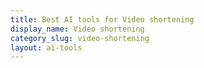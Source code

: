 ```yaml
---
title: Best AI tools for Video shortening
display_name: Video shortening
category_slug: video-shortening
layout: ai-tools
---
```

